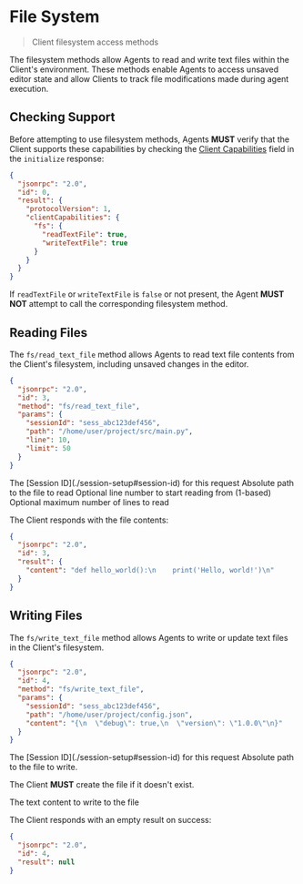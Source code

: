 # File System

> Client filesystem access methods

The filesystem methods allow Agents to read and write text files within the Client's environment. These methods enable Agents to access unsaved editor state and allow Clients to track file modifications made during agent execution.

## Checking Support

Before attempting to use filesystem methods, Agents **MUST** verify that the Client supports these capabilities by checking the [Client Capabilities](./initialization#client-capabilities) field in the `initialize` response:

```json highlight={8,9}
{
  "jsonrpc": "2.0",
  "id": 0,
  "result": {
    "protocolVersion": 1,
    "clientCapabilities": {
      "fs": {
        "readTextFile": true,
        "writeTextFile": true
      }
    }
  }
}
```

If `readTextFile` or `writeTextFile` is `false` or not present, the Agent **MUST NOT** attempt to call the corresponding filesystem method.

## Reading Files

The `fs/read_text_file` method allows Agents to read text file contents from the Client's filesystem, including unsaved changes in the editor.

```json
{
  "jsonrpc": "2.0",
  "id": 3,
  "method": "fs/read_text_file",
  "params": {
    "sessionId": "sess_abc123def456",
    "path": "/home/user/project/src/main.py",
    "line": 10,
    "limit": 50
  }
}
```

<ParamField path="sessionId" type="SessionId" required>
  The [Session ID](./session-setup#session-id) for this request
</ParamField>

<ParamField path="path" type="string" required>
  Absolute path to the file to read
</ParamField>

<ParamField path="line" type="number">
  Optional line number to start reading from (1-based)
</ParamField>

<ParamField path="limit" type="number">
  Optional maximum number of lines to read
</ParamField>

The Client responds with the file contents:

```json
{
  "jsonrpc": "2.0",
  "id": 3,
  "result": {
    "content": "def hello_world():\n    print('Hello, world!')\n"
  }
}
```

## Writing Files

The `fs/write_text_file` method allows Agents to write or update text files in the Client's filesystem.

```json
{
  "jsonrpc": "2.0",
  "id": 4,
  "method": "fs/write_text_file",
  "params": {
    "sessionId": "sess_abc123def456",
    "path": "/home/user/project/config.json",
    "content": "{\n  \"debug\": true,\n  \"version\": \"1.0.0\"\n}"
  }
}
```

<ParamField path="sessionId" type="SessionId" required>
  The [Session ID](./session-setup#session-id) for this request
</ParamField>

<ParamField path="path" type="string" required>
  Absolute path to the file to write.

  The Client **MUST** create the file if it doesn't exist.
</ParamField>

<ParamField path="content" type="string" required>
  The text content to write to the file
</ParamField>

The Client responds with an empty result on success:

```json
{
  "jsonrpc": "2.0",
  "id": 4,
  "result": null
}
```
